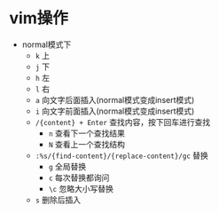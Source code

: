 # vim操作

- normal模式下
  - `k` 上
  - `j` 下
  - `h` 左
  - `l` 右
  - `a` 向文字后面插入(normal模式变成insert模式)
  - `i` 向文字前面插入(normal模式变成insert模式)
  - `/{content} + Enter`  查找内容，按下回车进行查找
    - `n`  查看下一个查找结果
    - `N`  查看上一个查找结构
  - `:%s/{find-content}/{replace-content}/gc` 替换
    - `g` 全局替换
    - `c` 每次替换都询问
    - `\c`  忽略大小写替换
  - `s` 删除后插入